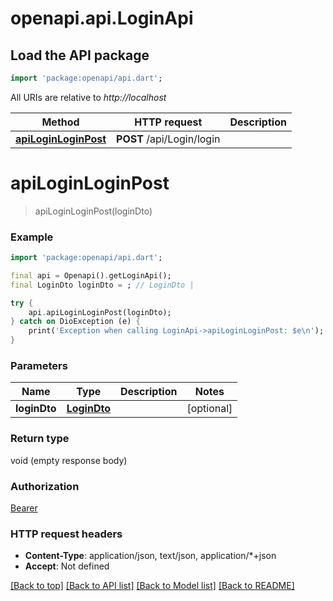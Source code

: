 # openapi.api.LoginApi

## Load the API package
```dart
import 'package:openapi/api.dart';
```

All URIs are relative to *http://localhost*

Method | HTTP request | Description
------------- | ------------- | -------------
[**apiLoginLoginPost**](LoginApi.md#apiloginloginpost) | **POST** /api/Login/login | 


# **apiLoginLoginPost**
> apiLoginLoginPost(loginDto)



### Example
```dart
import 'package:openapi/api.dart';

final api = Openapi().getLoginApi();
final LoginDto loginDto = ; // LoginDto | 

try {
    api.apiLoginLoginPost(loginDto);
} catch on DioException (e) {
    print('Exception when calling LoginApi->apiLoginLoginPost: $e\n');
}
```

### Parameters

Name | Type | Description  | Notes
------------- | ------------- | ------------- | -------------
 **loginDto** | [**LoginDto**](LoginDto.md)|  | [optional] 

### Return type

void (empty response body)

### Authorization

[Bearer](../README.md#Bearer)

### HTTP request headers

 - **Content-Type**: application/json, text/json, application/*+json
 - **Accept**: Not defined

[[Back to top]](#) [[Back to API list]](../README.md#documentation-for-api-endpoints) [[Back to Model list]](../README.md#documentation-for-models) [[Back to README]](../README.md)

